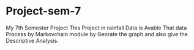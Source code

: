 # Project-sem-7
My 7th Semester Project 
This Project in rainfall Data is Avable That data Process by Markovchain module by Genrate the graph and also give the Descriptive Analysis.
